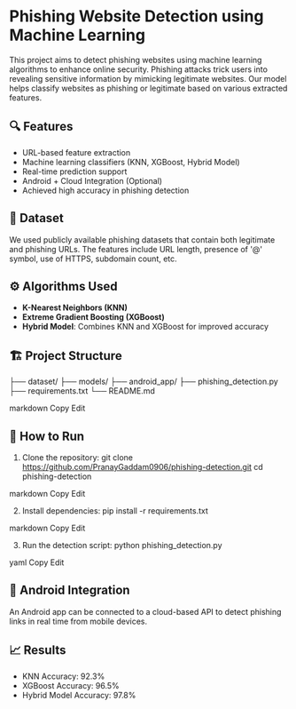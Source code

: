 # Phishing Website Detection using Machine Learning

This project aims to detect phishing websites using machine learning algorithms to enhance online security. Phishing attacks trick users into revealing sensitive information by mimicking legitimate websites. Our model helps classify websites as phishing or legitimate based on various extracted features.

## 🔍 Features

- URL-based feature extraction
- Machine learning classifiers (KNN, XGBoost, Hybrid Model)
- Real-time prediction support
- Android + Cloud Integration (Optional)
- Achieved high accuracy in phishing detection

## 📁 Dataset

We used publicly available phishing datasets that contain both legitimate and phishing URLs. The features include URL length, presence of '@' symbol, use of HTTPS, subdomain count, etc.

## ⚙️ Algorithms Used

- **K-Nearest Neighbors (KNN)**
- **Extreme Gradient Boosting (XGBoost)**
- **Hybrid Model**: Combines KNN and XGBoost for improved accuracy

## 🏗️ Project Structure

├── dataset/
├── models/
├── android_app/
├── phishing_detection.py
├── requirements.txt
└── README.md

markdown
Copy
Edit

## 🚀 How to Run

1. Clone the repository:
git clone https://github.com/PranayGaddam0906/phishing-detection.git
cd phishing-detection

markdown
Copy
Edit

2. Install dependencies:
pip install -r requirements.txt

markdown
Copy
Edit

3. Run the detection script:
python phishing_detection.py

yaml
Copy
Edit

## 📱 Android Integration

An Android app can be connected to a cloud-based API to detect phishing links in real time from mobile devices.

## 📈 Results

- KNN Accuracy: 92.3%
- XGBoost Accuracy: 96.5%
- Hybrid Model Accuracy: 97.8%

